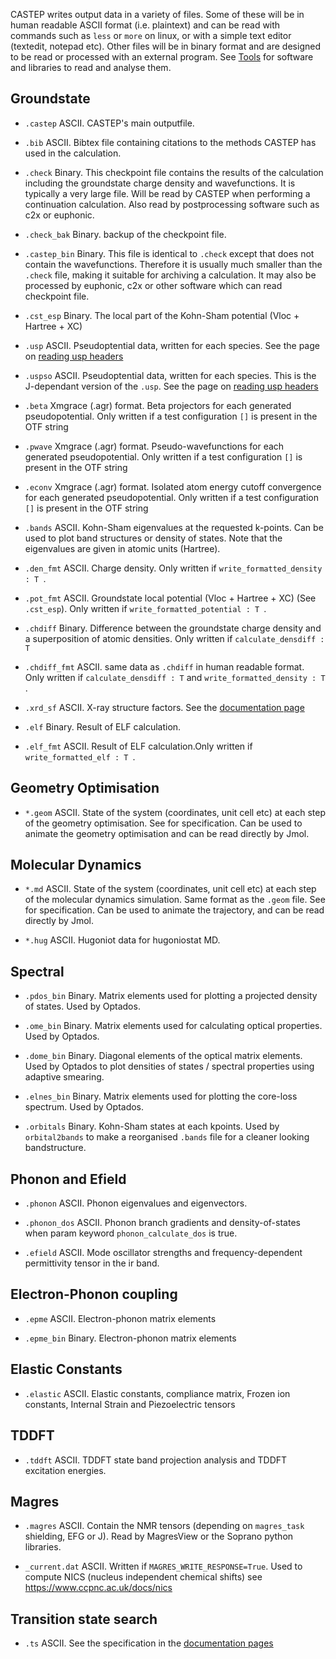 CASTEP writes output data in a variety of files. Some of these will be in human readable ASCII format (i.e. plaintext) and 
can be read with commands such as `less` or `more` on linux, or with a simple text editor (textedit, notepad etc). Other files will be in binary format and are designed to be read or processed with an external program.  See  [Tools](/documentation/Tools/tools) for software and libraries to read and analyse them.


## Groundstate


* `.castep`
ASCII. CASTEP's main outputfile.

* `.bib`
ASCII. Bibtex file containing citations to the methods CASTEP has used in the calculation.

* `.check`
Binary. This checkpoint file contains the results of the calculation including the groundstate charge density and wavefunctions. It is typically a very large file. Will be read by CASTEP when performing a continuation calculation. Also read by postprocessing software such as c2x or euphonic.

* `.check_bak`
Binary. backup of the checkpoint file.

* `.castep_bin`
Binary. This file is identical to `.check` except that does not contain the wavefunctions. Therefore it is usually much smaller than the `.check` file, making it suitable for archiving a calculation. It may also be processed by euphonic, c2x or other software which can read checkpoint file.

* `.cst_esp`
Binary. The local part of the Kohn-Sham potential (Vloc + Hartree + XC)

* `.usp`
ASCII. Pseudoptential data, written for each species. See the page on [reading usp headers](/documentation/Pseudopotentials/reading_headers)

* `.uspso`
ASCII. Pseudoptential data, written for each species. This is the J-dependant version of the `.usp`. See the page on [reading usp headers](/documentation/Pseudopotentials/reading_headers)

* `.beta`
Xmgrace (.agr) format. Beta projectors for each generated pseudopotential. Only written if a test configuration `[]` is present in the OTF string

* `.pwave`
Xmgrace (.agr) format. Pseudo-wavefunctions for each generated pseudopotential. Only written if a test configuration `[]` is present in the OTF string

* `.econv`
Xmgrace (.agr) format. Isolated atom energy cutoff convergence for each generated pseudopotential. Only written if a test configuration `[]` is present in the OTF string

* `.bands`
ASCII. Kohn-Sham eigenvalues at the requested k-points. Can be used to plot band structures or density of states. Note that the eigenvalues are given in atomic units (Hartree).

* `.den_fmt`
ASCII. Charge density. Only written if `write_formatted_density : T `.

* `.pot_fmt`
ASCII. Groundstate local potential  (Vloc + Hartree + XC) (See `.cst_esp`). Only written if `write_formatted_potential : T `.

* `.chdiff`
Binary. Difference between the groundstate charge density and a superposition of atomic densities. Only written if `calculate_densdiff : T`

* `.chdiff_fmt`
ASCII. same data as `.chdiff` in human readable format. Only written if `calculate_densdiff : T` and `write_formatted_density : T `.

* `.xrd_sf`
ASCII. X-ray structure factors. See the [documentation page](/documentation/XRD/overview)

*  `.elf`
Binary. Result of ELF calculation.

* `.elf_fmt`
ASCII.  Result of ELF calculation.Only written if `write_formatted_elf : T `.

## Geometry Optimisation

* `*.geom`
ASCII. State of the system (coordinates, unit cell etc) at each step of the geometry optimisation. See for specification. Can be used to animate the geometry optimisation and can be read directly by Jmol.

## Molecular Dynamics

* `*.md`
ASCII. State of the system (coordinates, unit cell etc) at each step of the molecular dynamics simulation. Same format as the `.geom` file.  See for specification. Can be used to animate the trajectory, and can be read directly by Jmol.

* `*.hug`
ASCII. Hugoniot data for hugoniostat MD.

## Spectral

* `.pdos_bin`
Binary. Matrix elements used for plotting a projected density of states. Used by Optados.

* `.ome_bin`
Binary. Matrix elements used for calculating optical properties. Used by Optados.

* `.dome_bin`
Binary. Diagonal elements of the optical matrix elements. Used by Optados to plot densities of states / spectral properties using adaptive smearing.

* `.elnes_bin`
Binary. Matrix elements used for plotting the core-loss spectrum. Used by Optados.

* `.orbitals`
Binary. Kohn-Sham states at each kpoints. Used by `orbital2bands` to make a reorganised `.bands` file for a cleaner looking bandstructure.

## Phonon and Efield

* `.phonon`
ASCII. Phonon eigenvalues and eigenvectors.

* `.phonon_dos`
ASCII. Phonon branch gradients and density-of-states when param keyword `phonon_calculate_dos` is true.

* `.efield`
ASCII. Mode oscillator strengths and frequency-dependent permittivity tensor in the ir band.

## Electron-Phonon coupling

* `.epme`
ASCII. Electron-phonon matrix elements

* `.epme_bin`
Binary. Electron-phonon matrix elements

## Elastic Constants

* `.elastic`
ASCII. Elastic constants, compliance matrix, Frozen ion constants, Internal Strain and Piezoelectric tensors

## TDDFT

* `.tddft`
ASCII. TDDFT state band projection analysis and TDDFT excitation energies.

## Magres

* `.magres`
ASCII. Contain the NMR tensors (depending on `magres_task` shielding, EFG or J). Read by MagresView or the Soprano python libraries.

* `_current.dat`
ASCII. Written if `MAGRES_WRITE_RESPONSE=True`. Used to compute NICS (nucleus independent chemical shifts) see https://www.ccpnc.ac.uk/docs/nics

## Transition state search

* `.ts`
ASCII. See the specification in the [documentation pages](/documentation/Transition_State_Search/neb)

